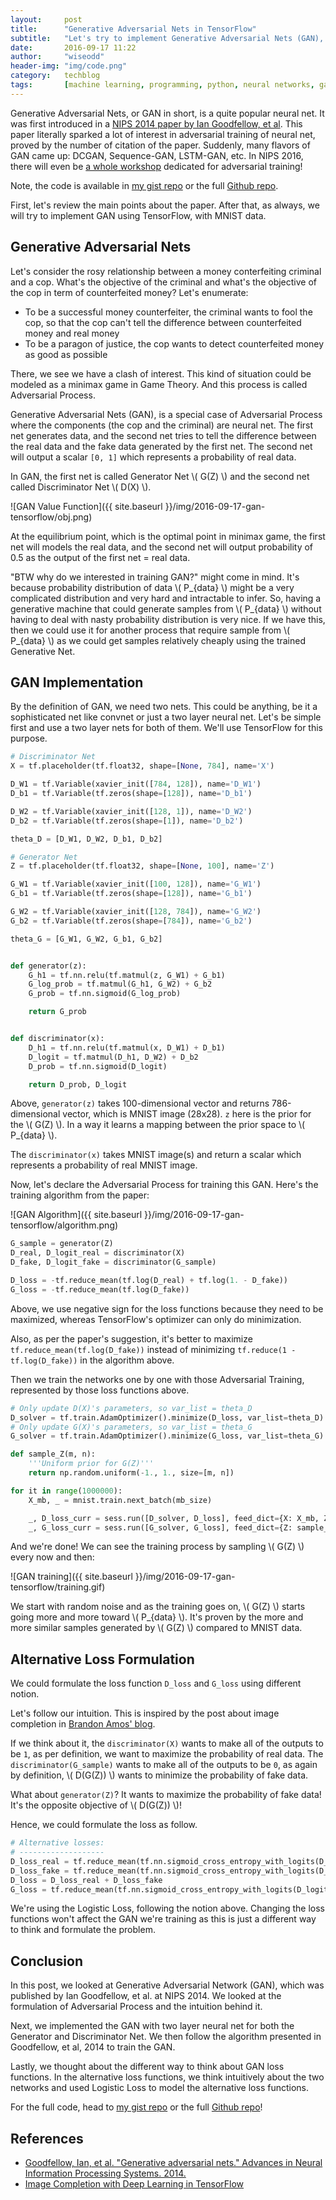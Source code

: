 ```yaml
---
layout:     post
title:      "Generative Adversarial Nets in TensorFlow"
subtitle:   "Let's try to implement Generative Adversarial Nets (GAN), first introduced by Goodfellow et al, 2014, with TensorFlow. We'll use MNIST data to train the GAN!"
date:       2016-09-17 11:22
author:     "wiseodd"
header-img: "img/code.png"
category:   techblog
tags:       [machine learning, programming, python, neural networks, gan]
---
```


Generative Adversarial Nets, or GAN in short, is a quite popular neural net. It was first introduced in a [NIPS 2014 paper by Ian Goodfellow, et al](http://papers.nips.cc/paper/5423-generative-adversarial-nets.pdf). This paper literally sparked a lot of interest in adversarial training of neural net, proved by the number of citation of the paper. Suddenly, many flavors of GAN came up: DCGAN, Sequence-GAN, LSTM-GAN, etc. In NIPS 2016, there will even be [a whole workshop](https://sites.google.com/site/nips2016adversarial/) dedicated for adversarial training!

Note, the code is available in [my gist repo](https://gist.github.com/wiseodd/b2697c620e39cb5b134bc6173cfe0f56) or the full [Github repo](https://github.com/wiseodd/hipsternet).

First, let's review the main points about the paper. After that, as always, we will try to implement GAN using TensorFlow, with MNIST data.

<h2 class="section-heading">Generative Adversarial Nets</h2>

Let's consider the rosy relationship between a money conterfeiting criminal and a cop. What's the objective of the criminal and what's the objective of the cop in term of counterfeited money? Let's enumerate:

* To be a successful money counterfeiter, the criminal wants to fool the cop, so that the cop can't tell the difference between counterfeited money and real money
* To be a paragon of justice, the cop wants to detect counterfeited money as good as possible

There, we see we have a clash of interest. This kind of situation could be modeled as a minimax game in Game Theory. And this process is called Adversarial Process.

Generative Adversarial Nets (GAN), is a special case of Adversarial Process where the components (the cop and the criminal) are neural net. The first net generates data, and the second net tries to tell the difference between the real data and the fake data generated by the first net. The second net will output a scalar `[0, 1]` which represents a probability of real data.

In GAN, the first net is called Generator Net \\( G(Z) \\) and the second net called Discriminator Net \\( D(X) \\).

![GAN Value Function]({{ site.baseurl }}/img/2016-09-17-gan-tensorflow/obj.png)

At the equilibrium point, which is the optimal point in minimax game, the first net will models the real data, and the second net will output probability of 0.5 as the output of the first net = real data.

"BTW why do we interested in training GAN?" might come in mind. It's because probability distribution of data \\( P_{data} \\) might be a very complicated distribution and very hard and intractable to infer. So, having a generative machine that could generate samples from \\( P_{data} \\) without having to deal with nasty probability distribution is very nice. If we have this, then we could use it for another process that require sample from \\( P_{data} \\) as we could get samples relatively cheaply using the trained Generative Net.

<h2 class="section-heading">GAN Implementation</h2>

By the definition of GAN, we need two nets. This could be anything, be it a sophisticated net like convnet or just a two layer neural net. Let's be simple first and use a two layer nets for both of them. We'll use TensorFlow for this purpose.

``` python
# Discriminator Net
X = tf.placeholder(tf.float32, shape=[None, 784], name='X')

D_W1 = tf.Variable(xavier_init([784, 128]), name='D_W1')
D_b1 = tf.Variable(tf.zeros(shape=[128]), name='D_b1')

D_W2 = tf.Variable(xavier_init([128, 1]), name='D_W2')
D_b2 = tf.Variable(tf.zeros(shape=[1]), name='D_b2')

theta_D = [D_W1, D_W2, D_b1, D_b2]

# Generator Net
Z = tf.placeholder(tf.float32, shape=[None, 100], name='Z')

G_W1 = tf.Variable(xavier_init([100, 128]), name='G_W1')
G_b1 = tf.Variable(tf.zeros(shape=[128]), name='G_b1')

G_W2 = tf.Variable(xavier_init([128, 784]), name='G_W2')
G_b2 = tf.Variable(tf.zeros(shape=[784]), name='G_b2')

theta_G = [G_W1, G_W2, G_b1, G_b2]


def generator(z):
    G_h1 = tf.nn.relu(tf.matmul(z, G_W1) + G_b1)
    G_log_prob = tf.matmul(G_h1, G_W2) + G_b2
    G_prob = tf.nn.sigmoid(G_log_prob)

    return G_prob


def discriminator(x):
    D_h1 = tf.nn.relu(tf.matmul(x, D_W1) + D_b1)
    D_logit = tf.matmul(D_h1, D_W2) + D_b2
    D_prob = tf.nn.sigmoid(D_logit)

    return D_prob, D_logit
```

Above, `generator(z)` takes 100-dimensional vector and returns 786-dimensional vector, which is MNIST image (28x28). `z` here is the prior for the \\( G(Z) \\). In a way it learns a mapping between the prior space to \\( P_{data} \\).

The `discriminator(x)` takes MNIST image(s) and return a scalar which represents a probability of real MNIST image.

Now, let's declare the Adversarial Process for training this GAN. Here's the training algorithm from the paper:

![GAN Algorithm]({{ site.baseurl }}/img/2016-09-17-gan-tensorflow/algorithm.png)

``` python
G_sample = generator(Z)
D_real, D_logit_real = discriminator(X)
D_fake, D_logit_fake = discriminator(G_sample)

D_loss = -tf.reduce_mean(tf.log(D_real) + tf.log(1. - D_fake))
G_loss = -tf.reduce_mean(tf.log(D_fake))
```

Above, we use negative sign for the loss functions because they need to be maximized, whereas TensorFlow's optimizer can only do minimization.

Also, as per the paper's suggestion, it's better to maximize `tf.reduce_mean(tf.log(D_fake))` instead of minimizing `tf.reduce(1 - tf.log(D_fake))` in the algorithm above.

Then we train the networks one by one with those Adversarial Training, represented by those loss functions above.

``` python
# Only update D(X)'s parameters, so var_list = theta_D
D_solver = tf.train.AdamOptimizer().minimize(D_loss, var_list=theta_D)
# Only update G(X)'s parameters, so var_list = theta_G
G_solver = tf.train.AdamOptimizer().minimize(G_loss, var_list=theta_G)

def sample_Z(m, n):
    '''Uniform prior for G(Z)'''
    return np.random.uniform(-1., 1., size=[m, n])

for it in range(1000000):
    X_mb, _ = mnist.train.next_batch(mb_size)

    _, D_loss_curr = sess.run([D_solver, D_loss], feed_dict={X: X_mb, Z: sample_Z(mb_size, Z_dim)})
    _, G_loss_curr = sess.run([G_solver, G_loss], feed_dict={Z: sample_Z(mb_size, Z_dim)})
```

And we're done! We can see the training process by sampling \\( G(Z) \\) every now and then:

![GAN training]({{ site.baseurl }}/img/2016-09-17-gan-tensorflow/training.gif)

We start with random noise and as the training goes on, \\( G(Z) \\) starts going more and more toward \\( P_{data} \\). It's proven by the more and more similar samples generated by \\( G(Z) \\) compared to MNIST data.

<h2 class="section-heading">Alternative Loss Formulation</h2>

We could formulate the loss function `D_loss` and `G_loss` using different notion.

Let's follow our intuition. This is inspired by the post about image completion in [Brandon Amos' blog](http://bamos.github.io/2016/08/09/deep-completion/).

If we think about it, the `discriminator(X)` wants to make all of the outputs to be `1`, as per definition, we want to maximize the probability of real data. The `discriminator(G_sample)` wants to make all of the outputs to be `0`, as again by definition, \\( D(G(Z)) \\) wants to minimize the probability of fake data.

What about `generator(Z)`? It wants to maximize the probability of fake data! It's the opposite objective of \\( D(G(Z)) \\)!

Hence, we could formulate the loss as follow.

``` python
# Alternative losses:
# -------------------
D_loss_real = tf.reduce_mean(tf.nn.sigmoid_cross_entropy_with_logits(D_logit_real, tf.ones_like(D_logit_real)))
D_loss_fake = tf.reduce_mean(tf.nn.sigmoid_cross_entropy_with_logits(D_logit_fake, tf.zeros_like(D_logit_fake)))
D_loss = D_loss_real + D_loss_fake
G_loss = tf.reduce_mean(tf.nn.sigmoid_cross_entropy_with_logits(D_logit_fake, tf.ones_like(D_logit_fake)))
```

We're using the Logistic Loss, following the notion above. Changing the loss functions won't affect the GAN we're training as this is just a different way to think and formulate the problem.

<h2 class="section-heading">Conclusion</h2>

In this post, we looked at Generative Adversarial Network (GAN), which was published by Ian Goodfellow, et al. at NIPS 2014. We looked at the formulation of Adversarial Process and the intuition behind it.

Next, we implemented the GAN with two layer neural net for both the Generator and Discriminator Net. We then follow the algorithm presented in Goodfellow, et al, 2014 to train the GAN.

Lastly, we thought about the different way to think about GAN loss functions. In the alternative loss functions, we think intuitively about the two networks and used Logistic Loss to model the alternative loss functions.

For the full code, head to [my gist repo](https://gist.github.com/wiseodd/b2697c620e39cb5b134bc6173cfe0f56) or the full [Github repo](https://github.com/wiseodd/hipsternet)!

<h2 class="section-heading">References</h2>

* [Goodfellow, Ian, et al. "Generative adversarial nets." Advances in Neural Information Processing Systems. 2014.](http://papers.nips.cc/paper/5423-generative-adversarial-nets.pdf)
* [Image Completion with Deep Learning in TensorFlow](http://bamos.github.io/2016/08/09/deep-completion/)
